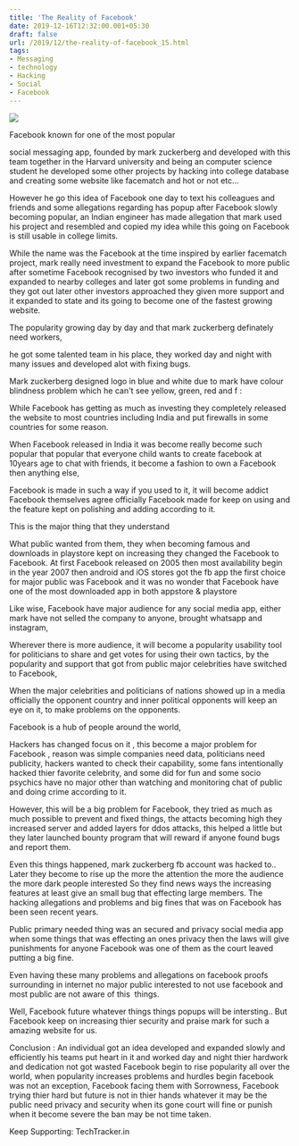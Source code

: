 ```yaml
---
title: 'The Reality of Facebook'
date: 2019-12-16T12:32:00.001+05:30
draft: false
url: /2019/12/the-reality-of-facebook_15.html
tags: 
- Messaging
- technology
- Hacking
- Social
- Facebook
---
```


[![](https://1.bp.blogspot.com/-T75Pp49CrCk/Xgn86pG1QII/AAAAAAAAAUo/7zbYUeBazpEClBHbQ0ub8E9fwLLSs8bQQCLcBGAsYHQ/s320/IMG_20191230_190138_379.jpg)](https://1.bp.blogspot.com/-T75Pp49CrCk/Xgn86pG1QII/AAAAAAAAAUo/7zbYUeBazpEClBHbQ0ub8E9fwLLSs8bQQCLcBGAsYHQ/s1600/IMG_20191230_190138_379.jpg)

  

Facebook known for one of the most popular  

social messaging app, founded by mark zuckerberg and developed with this team together in the Harvard university and being an computer science student he developed some other projects by hacking into college database and creating some website like facematch and hot or not etc...

  

However he go this idea of Facebook one day to text his colleagues and friends and some allegations regarding has popup after Facebook slowly becoming popular, an Indian engineer has made allegation that mark used his project and resembled and copied my idea while this going on Facebook is still usable in college limits.

  

While the name was the Facebook at the time inspired by earlier facematch project, mark really need investment to expand the Facebook to more public after sometime Facebook recognised by two investors who funded it and expanded to nearby colleges and later got some problems in funding and they got out later other investors approached they given more support and it expanded to state and its going to become one of the fastest growing website. 

  

The popularity growing day by day and that mark zuckerberg definately need workers,

  

he got some talented team in his place, they worked day and night with many issues and developed alot with fixing bugs.

  

Mark zuckerberg designed logo in blue and white due to mark have colour blindness problem which he can't see yellow, green, red and f :

  

While Facebook has getting as much as investing they completely released the website to most countries including India and put firewalls in some countries for some reason.

  

When Facebook released in India it was become really become such popular that popular that everyone child wants to create facebook at 10years age to chat with friends, it become a fashion to own a Facebook then anything else, 

  

Facebook is made in such a way if you used to it, it will become addict Facebook themselves agree officially Facebook made for keep on using and the feature kept on polishing and adding according to it.

  

This is the major thing that they understand

What public wanted from them, they when becoming famous and downloads in playstore kept on increasing they changed the Facebook to Facebook. At first Facebook released on 2005 then most availability begin in the year 2007 then android and iOS stores got the fb app the first choice for major public was Facebook and it was no wonder that Facebook have one of the most downloaded app in both appstore & playstore 

  

Like wise, Facebook have major audience for any social media app, either mark have not selled the company to anyone, brought whatsapp and instagram,

  

Wherever there is more audience, it will become a popularity usability tool for politicians to share and get votes for using their own tactics, by the popularity and support that got from public major celebrities have switched to Facebook, 

  

When the major celebrities and politicians of nations showed up in a media officially the opponent country and inner political opponents will keep an eye on it, to make problems on the opponents.

  

Facebook is a hub of people around the world,

Hackers has changed focus on it , this become a major problem for Facebook , reason was simple companies need data, politicians need publicity, hackers wanted to check their capability, some fans intentionally hacked thier favorite celebrity, and some did for fun and some socio psychics have no major other than watching and monitoring chat of public and doing crime according to it. 

  

However, this will be a big problem for Facebook, they tried as much as much possible to prevent and fixed things, the attacts becoming high they increased server and added layers for ddos attacks, this helped a little but they later launched bounty program that will reward if anyone found bugs and report them.

  

Even this things happened, mark zuckerberg fb account was hacked to.. Later they become to rise up the more the attention the more the audience the more dark people interested So they find news ways the increasing features at least give an small bug that effecting large members. The hacking allegations and problems and big fines that was on Facebook has been seen recent years. 

  

Public primary needed thing was an secured and privacy social media app when some things that was effecting an ones privacy then the laws will give punishments for anyone Facebook was one of them as the court leaved putting a big fine.

  

Even having these many problems and allegations on facebook proofs surrounding in internet no major public interested to not use facebook and most public are not aware of this  things. 

  

Well, Facebook future whatever things things popups will be intersting.. But Facebook keep on increasing thier security and praise mark for such a amazing website for us.

  

Conclusion : An individual got an idea developed and expanded slowly and efficiently his teams put heart in it and worked day and night thier hardwork and dedication not got wasted Facebook begin to rise popularity all over the world, when popularity increases problems and hurdles begin facebook was not an exception, Facebook facing them with Sorrowness, Facebook trying thier hard but future is not in thier hands whatever it may be the public need privacy and security when its gone court will fine or punish when it become severe the ban may be not time taken.

  

Keep Supporting: TechTracker.in